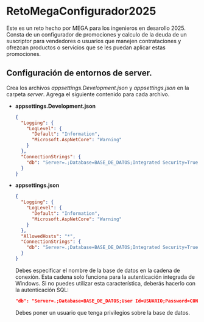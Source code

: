 # RetoMegaConfigurador2025
Este es un reto hecho por MEGA para los ingenieros en desarollo 2025. Consta de un configurador de promociones y calculo de la deuda de un suscriptor para vendedores o usuarios que manejen contrataciones y ofrezcan productos o servicios que se les puedan aplicar estas promociones. 


## Configuración de entornos de server.
Crea los archivos _appsettings.Development.json_ y _appsettings.json_ en la carpeta _server_. Agrega el siguiente contenido para cada archivo.

  - **appsettings.Development.json**
    ```json
    {
      "Logging": {
        "LogLevel": {
          "Default": "Information",
          "Microsoft.AspNetCore": "Warning"
        }
      },
      "ConnectionStrings": {
        "db": "Server=.;Database=BASE_DE_DATOS;Integrated Security=True;Encrypt=True;TrustServerCertificate=True;"
      }
    }
    ```
  
  - **appsettings.json**
    ```json
    {
      "Logging": {
        "LogLevel": {
          "Default": "Information",
          "Microsoft.AspNetCore": "Warning"
        }
      },
      "AllowedHosts": "*",
      "ConnectionStrings": {
        "db": "Server=.;Database=BASE_DE_DATOS;Integrated Security=True;Encrypt=True;TrustServerCertificate=True;"
      }
    }
    ```

    Debes especificar el nombre de la base de datos en la cadena de conexión. Esta cadena solo funciona para la autenticación integrada de Windows. Si no puedes utilizar esta característica, deberás hacerlo con la autenticación SQL:

    ```json
    "db": "Server=.;Database=BASE_DE_DATOS;User Id=USUARIO;Password=CONTRASEÑA;TrustServerCertificate=True;"
    ```

    Debes poner un usuario que tenga privilegios sobre la base de datos.
